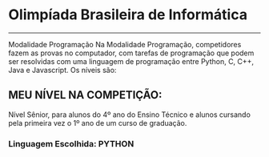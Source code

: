 # Olimpíada Brasileira de Informática

---
Modalidade Programação
Na Modalidade Programação, competidores fazem as provas no computador, com tarefas de programação que podem ser resolvidas com uma linguagem de programação entre Python, C, C++, Java e Javascript. Os níveis são:

## MEU NÍVEL NA COMPETIÇÃO:
Nível Sênior, para alunos do 4º ano do Ensino Técnico e alunos cursando pela primeira vez o 1º ano de um curso de graduação.

### Linguagem Escolhida: PYTHON
